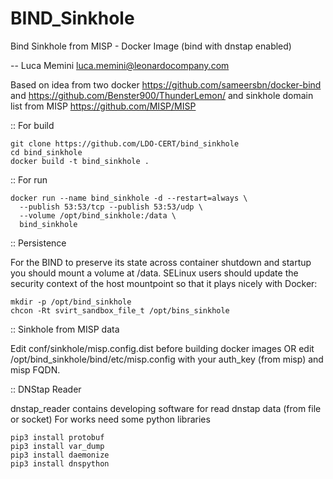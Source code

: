 # BIND_Sinkhole

Bind Sinkhole from MISP - Docker Image (bind with dnstap enabled)

-- Luca Memini <luca.memini@leonardocompany.com>

Based on idea from two docker https://github.com/sameersbn/docker-bind and https://github.com/Benster900/ThunderLemon/ 
and sinkhole domain list from MISP https://github.com/MISP/MISP

:: For build

```
git clone https://github.com/LDO-CERT/bind_sinkhole
cd bind_sinkhole
docker build -t bind_sinkhole .
```

:: For run

```
docker run --name bind_sinkhole -d --restart=always \
  --publish 53:53/tcp --publish 53:53/udp \
  --volume /opt/bind_sinkhole:/data \
  bind_sinkhole
```

:: Persistence

For the BIND to preserve its state across container shutdown and startup you should mount a volume at /data.
SELinux users should update the security context of the host mountpoint so that it plays nicely with Docker:

```
mkdir -p /opt/bind_sinkhole
chcon -Rt svirt_sandbox_file_t /opt/bins_sinkhole
```

:: Sinkhole from MISP data

Edit conf/sinkhole/misp.config.dist before building docker images OR edit
/opt/bind_sinkhole/bind/etc/misp.config with your auth_key (from misp) and misp FQDN.


:: DNStap Reader

dnstap_reader contains developing software for read dnstap data (from file or socket)
For works need some python libraries
```
pip3 install protobuf
pip3 install var_dump
pip3 install daemonize
pip3 install dnspython
```
